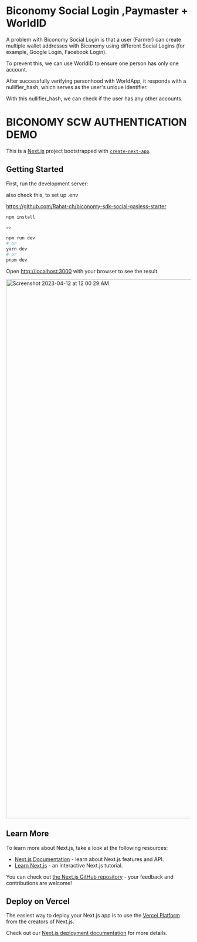 # Biconomy Social Login ,Paymaster + WorldID

A problem with Biconomy Social Login is that a user (Farmer) can create multiple wallet addresses with Biconomy using different Social Logins (for example, Google Login, Facebook Login).

To prevent this, we can use WorldID to ensure one person has only one account.

After successfully verifying personhood with WorldApp, it responds with a nullifier_hash, which serves as the user's unique identifier.

With this nullifier_hash, we can check if the user has any other accounts.





<H1>BICONOMY SCW AUTHENTICATION DEMO</H1>

This is a [Next.js](https://nextjs.org/) project bootstrapped with [`create-next-app`](https://github.com/vercel/next.js/tree/canary/packages/create-next-app).



## Getting Started

First, run the development server:

also check this, to set up .env

https://github.com/Rahat-ch/biconomy-sdk-social-gasless-starter

```bash
npm install 

>>

npm run dev
# or
yarn dev
# or
pnpm dev
```

Open [http://localhost:3000](http://localhost:3000) with your browser to see the result.

<img width="1470" alt="Screenshot 2023-04-12 at 12 00 29 AM" src="https://user-images.githubusercontent.com/76511019/234111731-3a3296ce-b02a-4ea7-9c62-b8aec59c406d.png">


## Learn More

To learn more about Next.js, take a look at the following resources:

- [Next.js Documentation](https://nextjs.org/docs) - learn about Next.js features and API.
- [Learn Next.js](https://nextjs.org/learn) - an interactive Next.js tutorial.

You can check out [the Next.js GitHub repository](https://github.com/vercel/next.js/) - your feedback and contributions are welcome!

## Deploy on Vercel

The easiest way to deploy your Next.js app is to use the [Vercel Platform](https://vercel.com/new?utm_medium=default-template&filter=next.js&utm_source=create-next-app&utm_campaign=create-next-app-readme) from the creators of Next.js.

Check out our [Next.js deployment documentation](https://nextjs.org/docs/deployment) for more details.

